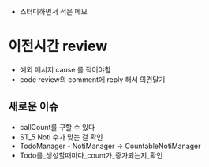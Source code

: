 - 스터디하면서 적은 메모 

# 이전시간 review
- 예외 메시지 cause 를 적어야함 
- code review의 comment에 reply 해서 의견달기

## 새로운 이슈
- callCount를 구할 수 있다
- ST_5 Noti 수가 맞는 걸 확인
- TodoManager - NotiManager -> CountableNotiManager
- Todo를_생성할때마다_count가_증가되는지_확인